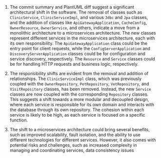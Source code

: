 1) The commit summary and PlantUML diff suggest a significant architectural shift in the software. The removal of classes such as `ClinicService`, `ClinicServiceImpl`, and various `Jdbc` and `Jpa` classes, and the addition of classes like `ApiGatewayApplication`, `CacheConfig`, `OwnerResource`, `OwnerService`, and others, indicate a move from a monolithic architecture to a microservices architecture. The new classes represent different services in the microservices architecture, each with its own responsibility. The `ApiGatewayApplication` class could be the entry point for client requests, while the `ConfigServerApplication` and `DiscoveryServerApplication` classes could be for configuration and service discovery, respectively. The `Resource` and `Service` classes could be for handling HTTP requests and business logic, respectively.

2) The responsibility shifts are evident from the removal and addition of relationships. The `ClinicServiceImpl` class, which was previously coupled with the `OwnerRepository`, `PetRepository`, `VetRepository`, and `VisitRepository` classes, has been removed. Instead, the new `Service` classes are now coupled with the corresponding `Repository` classes. This suggests a shift towards a more modular and decoupled design, where each service is responsible for its own domain and interacts with the database through its own repository. The cohesion within each service is likely to be high, as each service is focused on a specific function.

3) The shift to a microservices architecture could bring several benefits, such as improved scalability, fault isolation, and the ability to use different technologies for different services. However, it also comes with potential risks and challenges, such as increased complexity in managing and coordinating services, data consistency issues